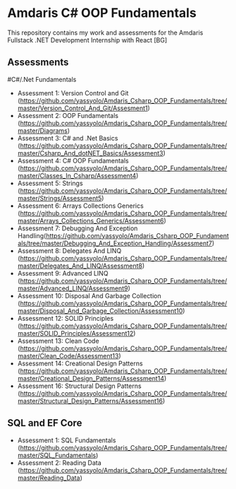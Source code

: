 # Amdaris C# OOP Fundamentals

This repository contains my work and assessments for the Amdaris Fullstack .NET Development Internship with React [BG]

## Assessments
#C#/.Net Fundamentals
- Assessment 1: Version Control and Git (https://github.com/yassyolo/Amdaris_Csharp_OOP_Fundamentals/tree/master/Version_Control_And_Git/Assesment1)
- Assessment 2: OOP Fundamentals (https://github.com/yassyolo/Amdaris_Csharp_OOP_Fundamentals/tree/master/Diagrams)
- Assessment 3: C# and .Net Basics (https://github.com/yassyolo/Amdaris_Csharp_OOP_Fundamentals/tree/master/Csharp_And_dotNET_Basics/Assessment3)
- Assessment 4: C# OOP Fundamentals (https://github.com/yassyolo/Amdaris_Csharp_OOP_Fundamentals/tree/master/Classes_In_Csharp/Assessment4)
- Assessment 5: Strings (https://github.com/yassyolo/Amdaris_Csharp_OOP_Fundamentals/tree/master/Strings/Assessment5)
- Assessment 6: Arrays Collections Generics (https://github.com/yassyolo/Amdaris_Csharp_OOP_Fundamentals/tree/master/Arrays_Collections_Generics/Assessment6)
- Assessment 7: Debugging And Exception Handling(https://github.com/yassyolo/Amdaris_Csharp_OOP_Fundamentals/tree/master/Debugging_And_Exception_Handling/Assessment7)
- Assessment 8: Delegates And LINQ (https://github.com/yassyolo/Amdaris_Csharp_OOP_Fundamentals/tree/master/Delegates_And_LINQ/Assessment8)
- Assessment 9: Advanced LINQ (https://github.com/yassyolo/Amdaris_Csharp_OOP_Fundamentals/tree/master/Advanced_LINQ/Assessment9)
- Assessment 10: Disposal And Garbage Collection (https://github.com/yassyolo/Amdaris_Csharp_OOP_Fundamentals/tree/master/Disposal_And_Garbage_Collection/Assessment10)
- Assessment 12: SOLID Principles (https://github.com/yassyolo/Amdaris_Csharp_OOP_Fundamentals/tree/master/SOLID_Principles/Assessment12)
- Assessment 13: Clean Code (https://github.com/yassyolo/Amdaris_Csharp_OOP_Fundamentals/tree/master/Clean_Code/Assessment13)
- Assessment 14: Creational Design Patterns (https://github.com/yassyolo/Amdaris_Csharp_OOP_Fundamentals/tree/master/Creational_Design_Patterns/Assessment14)
- Assessment 16: Structural Design Patterns (https://github.com/yassyolo/Amdaris_Csharp_OOP_Fundamentals/tree/master/Structural_Design_Patterns/Assessment16)

## SQL and EF Core
- Assessment 1: SQL Fundamentals (https://github.com/yassyolo/Amdaris_Csharp_OOP_Fundamentals/tree/master/SQL_Fundamentals)
- Assessment 2: Reading Data (https://github.com/yassyolo/Amdaris_Csharp_OOP_Fundamentals/tree/master/Reading_Data)

